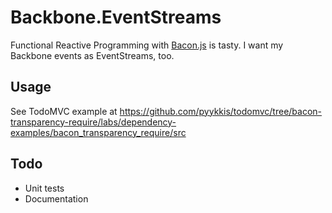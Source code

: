 # Backbone.EventStreams

Functional Reactive Programming with [Bacon.js](https://github.com/raimohanska/bacon.js) is tasty. I want my Backbone events as EventStreams, too.

## Usage

See TodoMVC example at https://github.com/pyykkis/todomvc/tree/bacon-transparency-require/labs/dependency-examples/bacon_transparency_require/src

## Todo

* Unit tests
* Documentation

